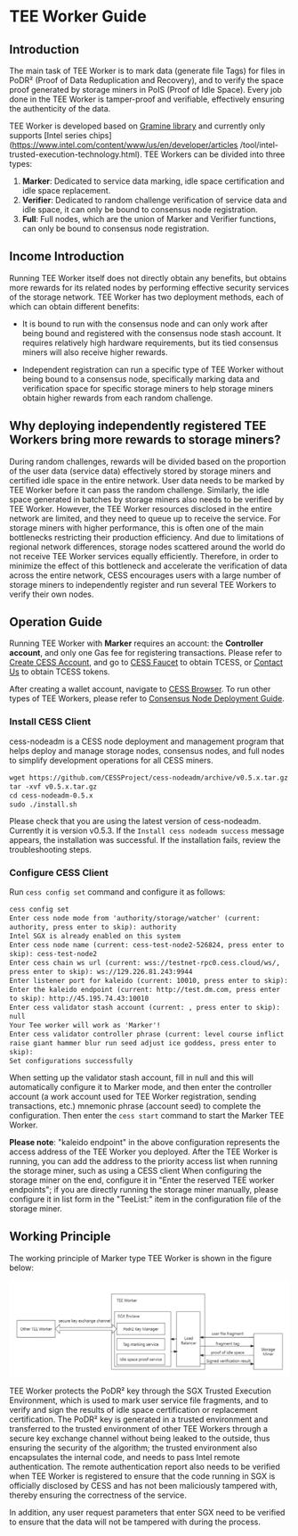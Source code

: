 # TEE Worker Guide

## Introduction

The main task of TEE Worker is to mark data (generate file Tags) for files in PoDR² (Proof of Data Reduplication and Recovery), and to verify the space proof generated by storage miners in PoIS (Proof of Idle Space). Every job done in the TEE Worker is tamper-proof and verifiable, effectively ensuring the authenticity of the data.

TEE Worker is developed based on [Gramine library](https://gramineproject.io/) and currently only supports [Intel series chips](https://www.intel.com/content/www/us/en/developer/articles /tool/intel-trusted-execution-technology.html). TEE Workers can be divided into three types:

1. **Marker**: Dedicated to service data marking, idle space certification and idle space replacement.
2. **Verifier**: Dedicated to random challenge verification of service data and idle space, it can only be bound to consensus node registration.
3. **Full**: Full nodes, which are the union of Marker and Verifier functions, can only be bound to consensus node registration.

## Income Introduction

Running TEE Worker itself does not directly obtain any benefits, but obtains more rewards for its related nodes by performing effective security services of the storage network. TEE Worker has two deployment methods, each of which can obtain different benefits:

- It is bound to run with the consensus node and can only work after being bound and registered with the consensus node stash account. It requires relatively high hardware requirements, but its tied consensus miners will also receive higher rewards.

- Independent registration can run a specific type of TEE Worker without being bound to a consensus node, specifically marking data and verification space for specific storage miners to help storage miners obtain higher rewards from each random challenge.

## Why deploying independently registered TEE Workers bring more rewards to storage miners?

During random challenges, rewards will be divided based on the proportion of the user data (service data) effectively stored by storage miners and certified idle space in the entire network. User data needs to be marked by TEE Worker before it can pass the random challenge. Similarly, the idle space generated in batches by storage miners also needs to be verified by TEE Worker. However, the TEE Worker resources disclosed in the entire network are limited, and they need to queue up to receive the service. For storage miners with higher performance, this is often one of the main bottlenecks restricting their production efficiency. And due to limitations of regional network differences, storage nodes scattered around the world do not receive TEE Worker services equally efficiently. Therefore, in order to minimize the effect of this bottleneck and accelerate the verification of data across the entire network, CESS encourages users with a large number of storage miners to independently register and run several TEE Workers to verify their own nodes.

## Operation Guide

Running TEE Worker with **Marker** requires an account: the **Controller account**, and only one Gas fee for registering transactions. Please refer to [Create CESS Account](../community/cess-account.md), and go to [CESS Faucet](https://cess.cloud/faucet.html) to obtain TCESS, or [Contact Us](../introduction/contact.md) to obtain TCESS tokens.

After creating a wallet account, navigate to [CESS Browser](https://polkadot.js.org/apps/?rpc=wss%3A%2F%2Ftestnet-rpc0.cess.cloud%2Fws%2F#/explorer). To run other types of TEE Workers, please refer to [Consensus Node Deployment Guide](../consensus-miner/running.md).

### Install CESS Client

cess-nodeadm is a CESS node deployment and management program that helps deploy and manage storage nodes, consensus nodes, and full nodes to simplify development operations for all CESS miners.

``` shell
wget https://github.com/CESSProject/cess-nodeadm/archive/v0.5.x.tar.gz
tar -xvf v0.5.x.tar.gz
cd cess-nodeadm-0.5.x
sudo ./install.sh
```

Please check that you are using the latest version of cess-nodeadm. Currently it is version v0.5.3.
If the `Install cess nodeadm success` message appears, the installation was successful.
If the installation fails, review the troubleshooting steps.

### Configure CESS Client

Run `cess config set` command and configure it as follows:

```shell
cess config set
Enter cess node mode from 'authority/storage/watcher' (current: authority, press enter to skip): authority
Intel SGX is already enabled on this system
Enter cess node name (current: cess-test-node2-526824, press enter to skip): cess-test-node2
Enter cess chain ws url (current: wss://testnet-rpc0.cess.cloud/ws/, press enter to skip): ws://129.226.81.243:9944
Enter listener port for kaleido (current: 10010, press enter to skip):
Enter the kaleido endpoint (current: http://test.dm.com, press enter to skip): http://45.195.74.43:10010
Enter cess validator stash account (current: , press enter to skip): null
Your Tee worker will work as 'Marker'!
Enter cess validator controller phrase (current: level course inflict raise giant hammer blur run seed adjust ice goddess, press enter to skip):
Set configurations successfully
```

When setting up the validator stash account, fill in null and this will automatically configure it to Marker mode, and then enter the controller account (a work account used for TEE Worker registration, sending transactions, etc.) mnemonic phrase (account seed) to complete the configuration. Then enter the `cess start` command to start the Marker TEE Worker.

**Please note**: "kaleido endpoint" in the above configuration represents the access address of the TEE Worker you deployed. After the TEE Worker is running, you can add the address to the priority access list when running the storage miner, such as using a CESS client When configuring the storage miner on the end, configure it in "Enter the reserved TEE worker endpoints"; if you are directly running the storage miner manually, please configure it in list form in the "TeeList:" item in the configuration file of the storage miner.

## Working Principle

The working principle of Marker type TEE Worker is shown in the figure below:

![Marker TEE worker workflow](../assets/storage-miner/teeworker/tee-workflow.jpeg)

TEE Worker protects the PoDR² key through the SGX Trusted Execution Environment, which is used to mark user service file fragments, and to verify and sign the results of idle space certification or replacement certification. The PoDR² key is generated in a trusted environment and transferred to the trusted environment of other TEE Workers through a secure key exchange channel without being leaked to the outside, thus ensuring the security of the algorithm; the trusted environment also encapsulates the internal code, and needs to pass Intel remote authentication. The remote authentication report also needs to be verified when TEE Worker is registered to ensure that the code running in SGX is officially disclosed by CESS and has not been maliciously tampered with, thereby ensuring the correctness of the service.

In addition, any user request parameters that enter SGX need to be verified to ensure that the data will not be tampered with during the process.

